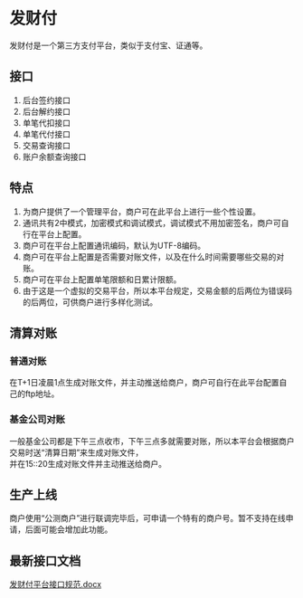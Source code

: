 # 发财付
发财付是一个第三方支付平台，类似于支付宝、证通等。

## 接口
1. 后台签约接口
2. 后台解约接口
3. 单笔代扣接口
4. 单笔代付接口
5. 交易查询接口
6. 账户余额查询接口

## 特点
1. 为商户提供了一个管理平台，商户可在此平台上进行一些个性设置。
2. 通讯共有2中模式，加密模式和调试模式，调试模式不用加密签名，商户可自行在平台上配置。
3. 商户可在平台上配置通讯编码，默认为UTF-8编码。
4. 商户可在平台上配置是否需要对账文件，以及在什么时间需要哪些交易的对账。
5. 商户可在平台上配置单笔限额和日累计限额。
6. 由于这是一个虚拟的交易平台，所以本平台规定，交易金额的后两位为错误码的后两位，可供商户进行多样化测试。

## 清算对账
### 普通对账
在T+1日凌晨1点生成对账文件，并主动推送给商户，商户可自行在此平台配置自己的ftp地址。

### 基金公司对账
一般基金公司都是下午三点收市，下午三点多就需要对账，所以本平台会根据商户交易时送“清算日期”来生成对账文件，  
并在15::20生成对账文件并主动推送给商户。

## 生产上线
商户使用“公测商户”进行联调完毕后，可申请一个特有的商户号。暂不支持在线申请，后面可能会增加此功能。

## 最新接口文档
[发财付平台接口规范.docx](http://kangyonggan.com:8888/downloads/发财付平台接口规范.docx)
